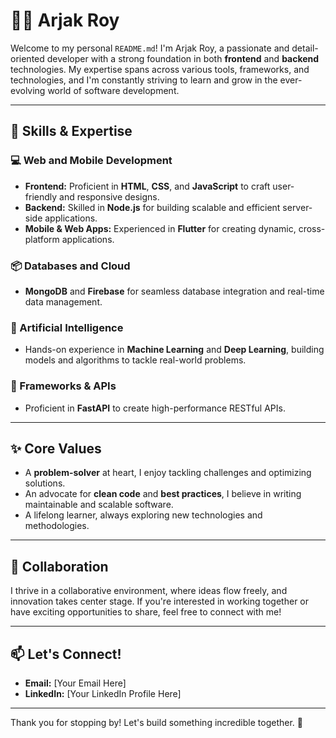 # 👨‍💻 Arjak Roy

Welcome to my personal `README.md`! I'm Arjak Roy, a passionate and detail-oriented developer with a strong foundation in both **frontend** and **backend** technologies. My expertise spans across various tools, frameworks, and technologies, and I'm constantly striving to learn and grow in the ever-evolving world of software development.

---

## 🌟 Skills & Expertise

### 💻 Web and Mobile Development
- **Frontend:** Proficient in **HTML**, **CSS**, and **JavaScript** to craft user-friendly and responsive designs.
- **Backend:** Skilled in **Node.js** for building scalable and efficient server-side applications.
- **Mobile & Web Apps:** Experienced in **Flutter** for creating dynamic, cross-platform applications.

### 📦 Databases and Cloud
- **MongoDB** and **Firebase** for seamless database integration and real-time data management.

### 🧠 Artificial Intelligence
- Hands-on experience in **Machine Learning** and **Deep Learning**, building models and algorithms to tackle real-world problems.

### 🚀 Frameworks & APIs
- Proficient in **FastAPI** to create high-performance RESTful APIs.

---

## ✨ Core Values
- A **problem-solver** at heart, I enjoy tackling challenges and optimizing solutions.
- An advocate for **clean code** and **best practices**, I believe in writing maintainable and scalable software.
- A lifelong learner, always exploring new technologies and methodologies.

---

## 🤝 Collaboration
I thrive in a collaborative environment, where ideas flow freely, and innovation takes center stage. If you're interested in working together or have exciting opportunities to share, feel free to connect with me!

---

## 📫 Let's Connect!
- **Email:** [Your Email Here]
- **LinkedIn:** [Your LinkedIn Profile Here]

---

Thank you for stopping by! Let's build something incredible together. 🚀


<!---
arjak-roy/arjak-roy is a ✨ special ✨ repository because its `README.md` (this file) appears on your GitHub profile.
You can click the Preview link to take a look at your changes.
--->
